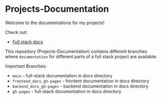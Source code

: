 # Projects-Documentation

Welcome to the documentations for my projects!

Check out:
- [Full stack docs](https://farhan7reza7.github.io/Projects-Documentation/)

This repository (Projects-Documentation) contains different branches where `documentation` for different parts of a full stack project are available:

Important Branches:
- `main` - full-stack documentation in docs directory
- `frontend_docs_gh-pages` - frontent documentation in docs directory
- `backend_docs_gh-pages` - backend documentation in docs directory
- `gh-pages` - full-stack documentation in docs directory
